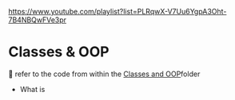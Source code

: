 https://www.youtube.com/playlist?list=PLRqwX-V7Uu6YgpA3Oht-7B4NBQwFVe3pr

# Classes & OOP

:pushpin: refer to the code from within the [Classes and OOP](<Classes and OOP>)folder

- What is 
